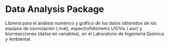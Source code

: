 # Data Analysis Package
Librería para el análisis numérico y gráfico de los datos obtenidos de los equipos de ozonización (.mat), espectrofotómetro UV/Vis (.asc) y biorreacciones (datos en variables), en el Laboratorio de Ingeniería Química y Ambiental.

